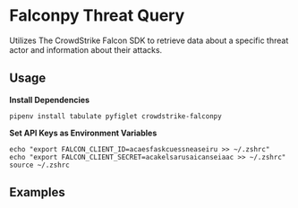 # Falconpy Threat Query

Utilizes The CrowdStrike Falcon SDK to retrieve data about a specific threat actor and information about their attacks.


## Usage

**Install Dependencies**
```
pipenv install tabulate pyfiglet crowdstrike-falconpy
```

**Set API Keys as Environment Variables**
```
echo "export FALCON_CLIENT_ID=acaesfaskcuessneaseiru >> ~/.zshrc"
echo "export FALCON_CLIENT_SECRET=acakelsarusaicanseiaac >> ~/.zshrc"
source ~/.zshrc
```

## Examples

